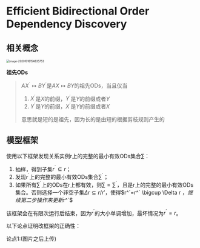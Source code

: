 # Efficient Bidirectional Order Dependency Discovery

## 相关概念

<img src="/Users/chenjixuan/Library/Application Support/typora-user-images/image-20201016154835753.png" alt="image-20201016154835753" style="zoom:50%;" />

**祖先ODs**

> $AX^´ \mapsto BY^´$是$AX \mapsto BY$的祖先ODs，当且仅当
>
> 1. $X^´$是$X$的前缀，$Y^´$是$Y$的前缀或者$Y$
> 2. $Y^´$是$Y$的前缀，$X^´$是$Y$的前缀或者$X$
>
> 意思就是短的是祖先，因为长的是由短的根据剪枝规则产生的



## 模型框架

使用以下框架发现关系实例r上的完整的最小有效ODs集合$\sum$：

1. 抽样，得到子集$r^´ \subseteq r$；
2. 发现$r^´$上的完整的最小有效ODs集合$\sum ^´$；
3. 如果所有$\sum ^´$上的ODs在r上都有效，则$\sum = \sum ^´$，且是r上的完整的最小有效ODs集合。否则选择一个非空子集$\Delta r \subseteq r / r′$，使得$r^´=r^´ \bigcup \Delta r $，继续第二步操作来更新$r^´$

该框架会在有限次运行后结束，因为$r^´$的大小单调增加，最坏情况为$r^´=r$。

以下论点证明改框架的正确性：

论点1:(图片之后上传)







